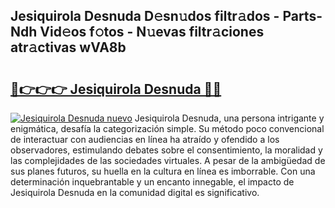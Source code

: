 ## Jesiquirola Desnuda D𝚎sn𝚞dos filtr𝚊dos - Parts-Ndh Vid𝚎os f𝚘tos - N𝚞evas filtr𝚊ciones atr𝚊ctivas wVA8b

# <h2><a href="http://mbe38z7.tromn.icu/?c=Jesiquirola+Desnuda">🔗👉👉👉 Jesiquirola Desnuda 🔗🔗</a></h2>

[![Jesiquirola Desnuda nuevo](https://i.imgur.com/pEAQMta.gif)](http://mbe38z7.tromn.icu/?c=Jesiquirola+Desnuda)
Jesiquirola Desnuda, una persona intrigante y enigmática, desafía la categorización simple. Su método poco convencional de interactuar con audiencias en línea ha atraído y ofendido a los observadores, estimulando debates sobre el consentimiento, la moralidad y las complejidades de las sociedades virtuales. A pesar de la ambigüedad de sus planes futuros, su huella en la cultura en línea es imborrable. Con una determinación inquebrantable y un encanto innegable, el impacto de Jesiquirola Desnuda en la comunidad digital es significativo.
